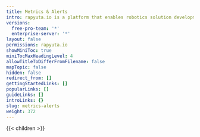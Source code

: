 ```yaml
---
title: Metrics & Alerts
intro: rapyuta.io is a platform that enables robotics solution development by providing the necessary software infrastructure and facilitating the interaction between multiple stakeholders who contribute to the solution development.
versions:
  free-pro-team: '*'
  enterprise-server: '*'
layout: false
permissions: rapyuta.io
showMiniToc: true
miniTocMaxHeadingLevel: 4
allowTitleToDifferFromFilename: false
mapTopic: false
hidden: false
redirect_from: []
gettingStartedLinks: []
popularLinks: []
guideLinks: []
introLinks: {}
slug: metrics-alerts
weight: 372
---
```


{{< children >}}